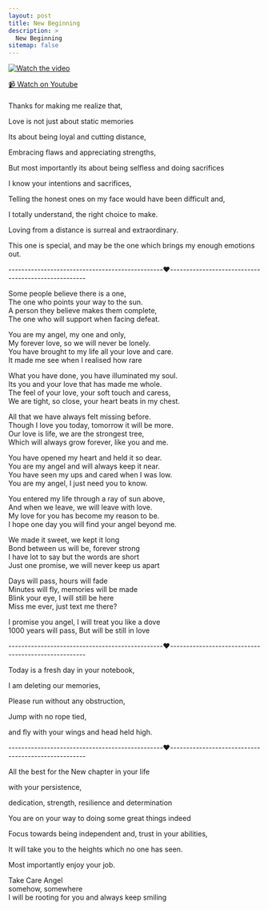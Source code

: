 ```yaml
---
layout: post
title: New Beginning
description: >
  New Beginning
sitemap: false
---
```


[![Watch the video](https://img.youtube.com/vi/V2MGylV8igU/hqdefault.jpg)](https://youtu.be/V2MGylV8igU)

[📹 Watch on Youtube](https://youtu.be/V2MGylV8igU)

####

Thanks for making me realize that,


Love is not just about static memories

Its about being loyal and cutting distance,

Embracing flaws and appreciating strengths,

But most importantly its about being selfless and doing sacrifices


I know your intentions and sacrifices,

Telling the honest ones on my face would have been difficult and,

I totally understand, the right choice to make.


Loving from a distance is surreal and extraordinary.

This one is special, and may be the one which brings my enough emotions out.


------------------------------------------------❤️----------------------------------------------------

Some people believe there is a one,\
The one who points your way to the sun.\
A person they believe makes them complete,\
The one who will support when facing defeat.



You are my angel, my one and only,\
My forever love, so we will never be lonely.\
You have brought to my life all your love and care.\
It made me see when I realised how rare



What you have done, you have illuminated my soul.\
Its you and your love that has made me whole.\
The feel of your love, your soft touch and caress,\
We are tight, so close, your heart beats in my chest.




All that we have always felt missing before.\
Though I love you today, tomorrow it will be more.\
Our love is life, we are the strongest tree,\
Which will always grow forever, like you and me.



You have opened my heart and held it so dear.\
You are my angel and will always keep it near.\
You have seen my ups and cared when I was low.\
You are my angel, I just need you to know.



You entered my life through a ray of sun above,\
And when we leave, we will leave with love.\
My love for you has become my reason to be.\
I hope one day you will find your angel beyond me.



We made it sweet, we kept it long\
Bond between us will be, forever strong\
I have lot to say but the words are short\
Just one promise, we will never keep us apart



Days will pass, hours will fade\
Minutes will fly, memories will be made\
Blink your eye, I will still be here\
Miss me ever, just text me there?

I promise you angel, I will treat you like a dove\
1000 years will pass, But will be still in love


------------------------------------------------❤️----------------------------------------------------

Today is a fresh day in your notebook,

I am deleting our memories,

Please run without any obstruction,

Jump with no rope tied,

and fly with your wings and head held high.


------------------------------------------------❤️----------------------------------------------------

All the best for the New chapter in your life



with your persistence,

dedication, strength, resilience and determination



You are on your way to doing some great things indeed



Focus towards being independent and, trust in your abilities,

It will take you to the heights which no one has seen.



Most importantly enjoy your job.



Take Care Angel\
somehow, somewhere \
I will be rooting for you and always keep smiling

